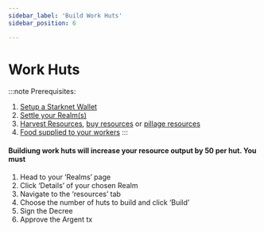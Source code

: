 ```yaml
---
sidebar_label: 'Build Work Huts'
sidebar_position: 6

---
```


# Work Huts

:::note
Prerequisites:
1. [Setup a Starknet Wallet](./wallet.md)
2. [Settle your Realm(s)](./settle.md)
3. [Harvest Resources](./harvest.md), [buy resources](./trade.md) or [pillage resources](./raid.md)
4. [Food supplied to your workers](./food.md)
:::

#### Buildiung work huts will increase your resource output by 50 per hut. You must 

1. Head to your ‘Realms’ page
2. Click ‘Details’ of your chosen Realm
3. Navigate to the ‘resources’ tab
4. Choose the number of huts to build and click ‘Build’
5. Sign the Decree
6. Approve the Argent tx
